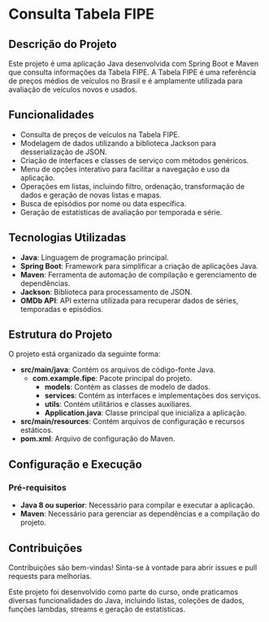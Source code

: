 # Consulta Tabela FIPE

## Descrição do Projeto

Este projeto é uma aplicação Java desenvolvida com Spring Boot e Maven que consulta informações da Tabela FIPE. A Tabela FIPE é uma referência de preços médios de veículos no Brasil e é amplamente utilizada para avaliação de veículos novos e usados.

## Funcionalidades

- Consulta de preços de veículos na Tabela FIPE.
- Modelagem de dados utilizando a biblioteca Jackson para desserialização de JSON.
- Criação de interfaces e classes de serviço com métodos genéricos.
- Menu de opções interativo para facilitar a navegação e uso da aplicação.
- Operações em listas, incluindo filtro, ordenação, transformação de dados e geração de novas listas e mapas.
- Busca de episódios por nome ou data específica.
- Geração de estatísticas de avaliação por temporada e série.

## Tecnologias Utilizadas

- **Java**: Linguagem de programação principal.
- **Spring Boot**: Framework para simplificar a criação de aplicações Java.
- **Maven**: Ferramenta de automação de compilação e gerenciamento de dependências.
- **Jackson**: Biblioteca para processamento de JSON.
- **OMDb API**: API externa utilizada para recuperar dados de séries, temporadas e episódios.

## Estrutura do Projeto

O projeto está organizado da seguinte forma:

- **src/main/java**: Contém os arquivos de código-fonte Java.
  - **com.example.fipe**: Pacote principal do projeto.
    - **models**: Contém as classes de modelo de dados.
    - **services**: Contém as interfaces e implementações dos serviços.
    - **utils**: Contém utilitários e classes auxiliares.
    - **Application.java**: Classe principal que inicializa a aplicação.
- **src/main/resources**: Contém arquivos de configuração e recursos estáticos.
- **pom.xml**: Arquivo de configuração do Maven.

## Configuração e Execução

### Pré-requisitos

- **Java 8 ou superior**: Necessário para compilar e executar a aplicação.
- **Maven**: Necessário para gerenciar as dependências e a compilação do projeto.



## Contribuições

Contribuições são bem-vindas! Sinta-se à vontade para abrir issues e pull requests para melhorias.



Este projeto foi desenvolvido como parte do curso, onde praticamos diversas funcionalidades do Java, incluindo listas, coleções de dados, funções lambdas, streams e geração de estatísticas.

